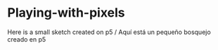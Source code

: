 # Playing-with-pixels
Here is a small sketch created on p5 / Aquí está un pequeño bosquejo creado en p5 
